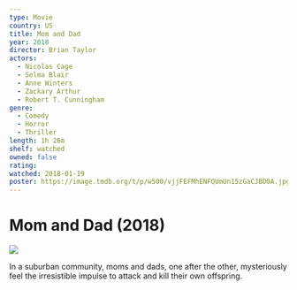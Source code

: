 ```yaml
---
type: Movie
country: US
title: Mom and Dad
year: 2018
director: Brian Taylor
actors:
  - Nicolas Cage
  - Selma Blair
  - Anne Winters
  - Zackary Arthur
  - Robert T. Cunningham
genre:
  - Comedy
  - Horror
  - Thriller
length: 1h 26m
shelf: watched
owned: false
rating:
watched: 2018-01-19
poster: https://image.tmdb.org/t/p/w500/vjjFEFMhENFQUmUn15zGaCJBD0A.jpg
---
```


# Mom and Dad (2018)

![](https://image.tmdb.org/t/p/w500/vjjFEFMhENFQUmUn15zGaCJBD0A.jpg)

In a suburban community, moms and dads, one after the other, mysteriously feel the irresistible impulse to attack and kill their own offspring.